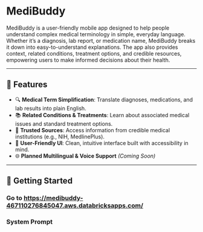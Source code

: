 # MediBuddy

MediBuddy is a user-friendly mobile app designed to help people understand complex medical terminology in simple, everyday language. Whether it’s a diagnosis, lab report, or medication name, MediBuddy breaks it down into easy-to-understand explanations. The app also provides context, related conditions, treatment options, and credible resources, empowering users to make informed decisions about their health.

---

## 🌟 Features

- 🔍 **Medical Term Simplification**: Translate diagnoses, medications, and lab results into plain English.
- 📚 **Related Conditions & Treatments**: Learn about associated medical issues and standard treatment options.
- 🔗 **Trusted Sources**: Access information from credible medical institutions (e.g., NIH, MedlinePlus).
- 💬 **User-Friendly UI**: Clean, intuitive interface built with accessibility in mind.
- 🌐 **Planned Multilingual & Voice Support** *(Coming Soon)*

---

## 🚀 Getting Started

### Go to https://medibuddy-467110276845047.aws.databricksapps.com/

### System Prompt 
